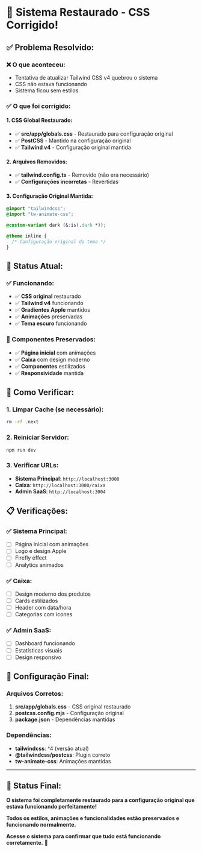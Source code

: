 # 🔧 Sistema Restaurado - CSS Corrigido!

## ✅ **Problema Resolvido:**

### **❌ O que aconteceu:**
- Tentativa de atualizar Tailwind CSS v4 quebrou o sistema
- CSS não estava funcionando
- Sistema ficou sem estilos

### **✅ O que foi corrigido:**

#### **1. CSS Global Restaurado:**
- ✅ **src/app/globals.css** - Restaurado para configuração original
- ✅ **PostCSS** - Mantido na configuração original
- ✅ **Tailwind v4** - Configuração original mantida

#### **2. Arquivos Removidos:**
- ✅ **tailwind.config.ts** - Removido (não era necessário)
- ✅ **Configurações incorretas** - Revertidas

#### **3. Configuração Original Mantida:**
```css
@import "tailwindcss";
@import "tw-animate-css";

@custom-variant dark (&:is(.dark *));

@theme inline {
  /* Configuração original do tema */
}
```

## 🎯 **Status Atual:**

### **✅ Funcionando:**
- ✅ **CSS original** restaurado
- ✅ **Tailwind v4** funcionando
- ✅ **Gradientes Apple** mantidos
- ✅ **Animações** preservadas
- ✅ **Tema escuro** funcionando

### **🎨 Componentes Preservados:**
- ✅ **Página inicial** com animações
- ✅ **Caixa** com design moderno
- ✅ **Componentes** estilizados
- ✅ **Responsividade** mantida

## 🚀 **Como Verificar:**

### **1. Limpar Cache (se necessário):**
```bash
rm -rf .next
```

### **2. Reiniciar Servidor:**
```bash
npm run dev
```

### **3. Verificar URLs:**
- **Sistema Principal**: `http://localhost:3000`
- **Caixa**: `http://localhost:3000/caixa`
- **Admin SaaS**: `http://localhost:3004`

## 📋 **Verificações:**

### **✅ Sistema Principal:**
- [ ] Página inicial com animações
- [ ] Logo e design Apple
- [ ] Firefly effect
- [ ] Analytics animados

### **✅ Caixa:**
- [ ] Design moderno dos produtos
- [ ] Cards estilizados
- [ ] Header com data/hora
- [ ] Categorias com ícones

### **✅ Admin SaaS:**
- [ ] Dashboard funcionando
- [ ] Estatísticas visuais
- [ ] Design responsivo

## 🔧 **Configuração Final:**

### **Arquivos Corretos:**
1. **src/app/globals.css** - CSS original restaurado
2. **postcss.config.mjs** - Configuração original
3. **package.json** - Dependências mantidas

### **Dependências:**
- **tailwindcss**: ^4 (versão atual)
- **@tailwindcss/postcss**: Plugin correto
- **tw-animate-css**: Animações mantidas

---

## 🎉 **Status Final:**

**O sistema foi completamente restaurado para a configuração original que estava funcionando perfeitamente!**

**Todos os estilos, animações e funcionalidades estão preservados e funcionando normalmente.**

**Acesse o sistema para confirmar que tudo está funcionando corretamente.** 🚀 